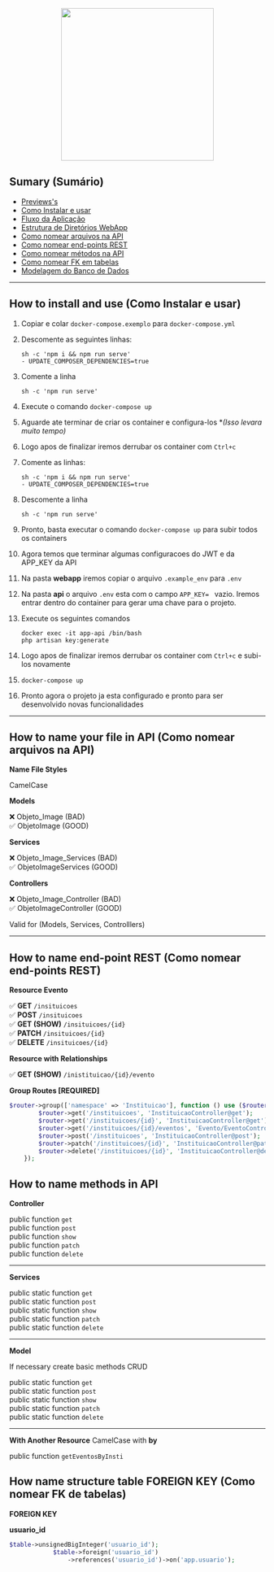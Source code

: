 <p align="center">
  <img src="https://i.imgur.com/YCh9nXR.png" width="300">
</p>

## Sumary (Sumário)

* [Previews's](#)
* [Como Instalar e usar](#how-to-install-and-use-como-instalar-e-usar)
* [Fluxo da Aplicação](#)
* [Estrutura de Diretórios WebApp](#)
* [Como nomear arquivos na API](#how-to-name-your-file-in-api-como-nomear-arquivos-na-api)
* [Como nomear end-points REST](#how-to-name-end-point-rest-como-nomear-end-points-rest)
* [Como nomear métodos na API](#how-to-name-methods-in-api)
* [Como nomear FK em tabelas](#how-name-structure-table-foreign-key-como-nomear-fk-de-tabelas)
* [Modelagem do Banco de Dados](#)

<hr>


## How to install and use (Como Instalar e usar)

1. Copiar e colar `docker-compose.exemplo` para `docker-compose.yml`

2. Descomente as seguintes linhas:

   ```
   sh -c 'npm i && npm run serve'
   - UPDATE_COMPOSER_DEPENDENCIES=true
   ```

3. Comente a linha

   ```
   sh -c 'npm run serve'
   ```

4.  Execute o comando `docker-compose up`

5. Aguarde ate terminar de criar os container e configura-los **(Isso levara muito tempo)*

6. Logo apos de finalizar iremos derrubar os container com `Ctrl+c`

7. Comente as linhas:

   ```
   sh -c 'npm i && npm run serve'
   - UPDATE_COMPOSER_DEPENDENCIES=true
   ```

8. Descomente a linha

   ```
   sh -c 'npm run serve'
   ```

9. Pronto, basta executar o comando `docker-compose up` para subir todos os containers

10. Agora temos que terminar algumas configuracoes do JWT e da APP_KEY da API

11. Na pasta **webapp** iremos copiar o arquivo `.example_env` para `.env`

12. Na pasta **api** o arquivo `.env` esta com o campo `APP_KEY= ` vazio. Iremos entrar dentro do container para gerar uma chave para o projeto.

13. Execute os seguintes comandos

    ```
    docker exec -it app-api /bin/bash
    php artisan key:generate
    ```

14. Logo apos de finalizar iremos derrubar os container com `Ctrl+c` e subi-los novamente

15. `docker-compose up`

16. Pronto agora o projeto ja esta configurado e pronto para ser desenvolvido novas funcionalidades

---

## How to name your file in API (Como nomear arquivos na API)

**Name File Styles**

CamelCase

**Models**

❌ Objeto_Image (BAD)<br>
✅ ObjetoImage (GOOD)

**Services**

❌ Objeto_Image_Services (BAD)<br>
✅ ObjetoImageServices (GOOD)

**Controllers**

❌ Objeto_Image_Controller (BAD)<br>
✅ ObjetoImageController (GOOD)

Valid for (Models, Services, Controlllers)

---

## How to name end-point REST (Como nomear end-points REST)

**Resource Evento**

✅ **GET** `/insituicoes`<br>
✅ **POST** `/insituicoes`<br>
✅ **GET (SHOW)** `/insituicoes/{id}`<br>
✅ **PATCH** `/insituicoes/{id}`<br>
✅ **DELETE** `/insituicoes/{id}`<br>

**Resource with Relationships**

✅ **GET (SHOW)** `/inistituicao/{id}/evento`

**Group Routes [REQUIRED]**

```php
$router->group(['namespace' => 'Instituicao'], function () use ($router) {
        $router->get('/instituicoes', 'InstituicaoController@get');
        $router->get('/instituicoes/{id}', 'InstituicaoController@get');
        $router->get('/instituicoes/{id}/eventos', 'Evento/EventoController@getEventosByInsti');
        $router->post('/instituicoes', 'InstituicaoController@post');
        $router->patch('/instituicoes/{id}', 'InstituicaoController@patch');
        $router->delete('/instituicoes/{id}', 'InstituicaoController@delete');
    });
```

## How to name methods in API

**Controller**

public function `get`<br>
public function `post`<br>
public function `show`<br>
public function `patch`<br>
public function `delete`<br>

---

**Services**

public static function `get`<br>
public static function `post`<br>
public static function `show`<br>
public static function `patch`<br>
public static function `delete`<br>

---

**Model**

If necessary create basic methods CRUD

public static function `get`<br>
public static function `post`<br>
public static function `show`<br>
public static function `patch`<br>
public static function `delete`<br>

---

**With Another Resource**
CamelCase with **by**

public function `getEventosByInsti`

## How name structure table FOREIGN KEY (Como nomear FK de tabelas)

**FOREIGN KEY**

**usuario_id**

```php
$table->unsignedBigInteger('usuario_id');
            $table->foreign('usuario_id')
                ->references('usuario_id')->on('app.usuario');
```






